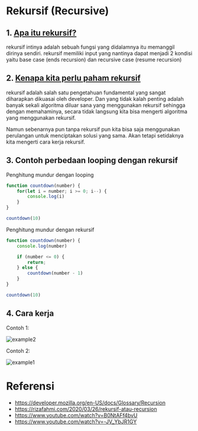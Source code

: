 # Rekursif (Recursive)

## 1. [Apa itu rekursif?](https://developer.mozilla.org/en-US/docs/Glossary/Recursion)

rekursif intinya adalah sebuah fungsi yang didalamnya itu memanggil dirinya sendiri. rekursif memiliki input yang nantinya dapat menjadi 2 kondisi yaitu base case (ends recursion) dan recursive case (resume recursion) 

## 2. [Kenapa kita perlu paham rekursif](https://rizafahmi.com/2020/03/26/rekursif-atau-recursion/)

rekursif adalah salah satu pengetahuan fundamental yang sangat diharapkan dikuasai oleh developer. Dan yang tidak kalah penting adalah banyak sekali algoritma diluar sana yang menggunakan rekursif sehingga dengan memahaminya, secara tidak langsung kita bisa mengerti algoritma yang menggunakan rekursif.

Namun sebenarnya pun tanpa rekursif pun kita bisa saja menggunakan perulangan untuk menciptakan solusi yang sama. Akan tetapi setidaknya kita mengerti cara kerja rekursif.

## 3. Contoh perbedaan looping dengan rekursif

Penghitung mundur dengan looping 
```js
function countdown(number) {
    for(let i = number; i >= 0; i--) {
        console.log(i)
    }
}

countdown(10)
```
Penghitung mundur dengan rekursif 
```js
function countdown(number) {
    console.log(number)

    if (number <= 0) {
        return;
    } else {
        countdown(number - 1)
    }
}

countdown(10)
```

## 4. Cara kerja
Contoh 1:

![example2](https://raw.githubusercontent.com/teddyKoerniadi/my-note/master/images/stack_tracing_recursion.png)


Contoh 2:

![example1](https://raw.githubusercontent.com/teddyKoerniadi/my-note/master/images/recursion.png)

# Referensi 
- https://developer.mozilla.org/en-US/docs/Glossary/Recursion
- https://rizafahmi.com/2020/03/26/rekursif-atau-recursion
- https://www.youtube.com/watch?v=B0NtAFf4bvU
- https://www.youtube.com/watch?v=-JV_YbJR1GY
